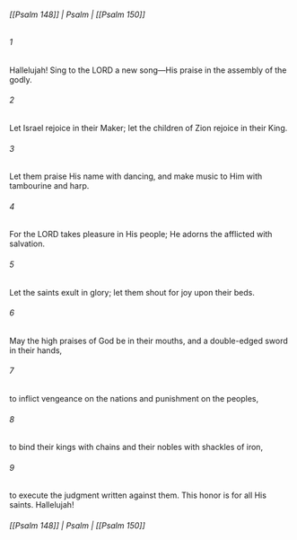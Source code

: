 ###### [[Psalm 148]] | Psalm | [[Psalm 150]]

###### 1
Hallelujah! Sing to the LORD a new song—His praise in the assembly of the godly.
###### 2
Let Israel rejoice in their Maker; let the children of Zion rejoice in their King.
###### 3
Let them praise His name with dancing, and make music to Him with tambourine and harp.
###### 4
For the LORD takes pleasure in His people; He adorns the afflicted with salvation.
###### 5
Let the saints exult in glory; let them shout for joy upon their beds.
###### 6
May the high praises of God be in their mouths, and a double-edged sword in their hands,
###### 7
to inflict vengeance on the nations and punishment on the peoples,
###### 8
to bind their kings with chains and their nobles with shackles of iron,
###### 9
to execute the judgment written against them. This honor is for all His saints. Hallelujah!

###### [[Psalm 148]] | Psalm | [[Psalm 150]]
